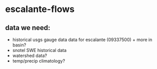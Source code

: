 # escalante-flows


## data we need:
 - historical usgs gauge data data for escalante (09337500) + more in basin?
 - snotel SWE historical data
 - watershed data?
 - temp/precip climatology?
 
